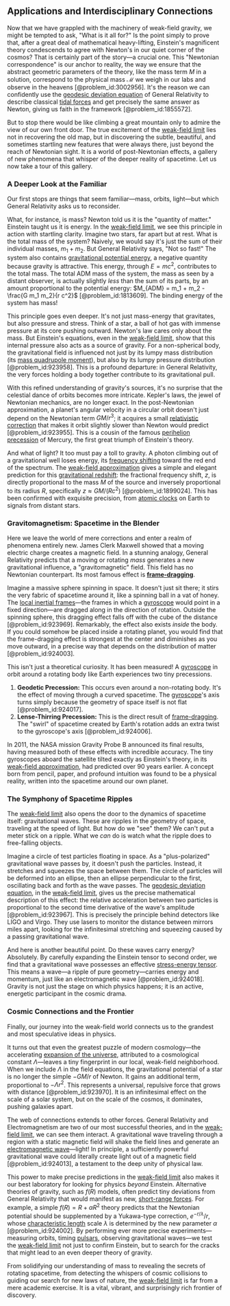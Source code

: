 ## Applications and Interdisciplinary Connections

Now that we have grappled with the machinery of weak-field gravity, we might be tempted to ask, "What is it all for?" Is the point simply to prove that, after a great deal of mathematical heavy-lifting, Einstein's magnificent theory condescends to agree with Newton's in our quiet corner of the cosmos? That is certainly part of the story—a crucial one. This "Newtonian correspondence" is our anchor to reality, the way we ensure that the abstract geometric parameters of the theory, like the mass term $M$ in a solution, correspond to the physical mass $\mathcal{M}$ we weigh in our labs and observe in the heavens [@problem_id:3002956]. It's the reason we can confidently use the [geodesic deviation equation](@article_id:159552) of General Relativity to describe classical [tidal forces](@article_id:158694) and get precisely the same answer as Newton, giving us faith in the framework [@problem_id:1855572].

But to stop there would be like climbing a great mountain only to admire the view of our own front door. The true excitement of the [weak-field limit](@article_id:199098) lies not in recovering the old map, but in discovering the subtle, beautiful, and sometimes startling new features that were always there, just beyond the reach of Newtonian sight. It is a world of post-Newtonian effects, a gallery of new phenomena that whisper of the deeper reality of spacetime. Let us now take a tour of this gallery.

### A Deeper Look at the Familiar

Our first stops are things that seem familiar—mass, orbits, light—but which General Relativity asks us to reconsider.

What, for instance, is mass? Newton told us it is the "quantity of matter." Einstein taught us it is energy. In the [weak-field limit](@article_id:199098), we see this principle in action with startling clarity. Imagine two stars, far apart but at rest. What is the total mass of the system? Naively, we would say it's just the sum of their individual masses, $m_1 + m_2$. But General Relativity says, "Not so fast!" The system also contains [gravitational potential energy](@article_id:268544), a negative quantity because gravity is attractive. This energy, through $E=mc^2$, contributes to the total mass. The total ADM mass of the system, the mass as seen by a distant observer, is actually slightly *less* than the sum of its parts, by an amount proportional to the potential energy: $M_{ADM} = m_1 + m_2 - \frac{G m_1 m_2}{r c^2}$ [@problem_id:1813609]. The binding energy of the system has mass!

This principle goes even deeper. It's not just mass-energy that gravitates, but also pressure and stress. Think of a star, a ball of hot gas with immense pressure at its core pushing outward. Newton's law cares only about the mass. But Einstein's equations, even in the [weak-field limit](@article_id:199098), show that this internal pressure also acts as a source of gravity. For a non-spherical body, the gravitational field is influenced not just by its lumpy mass distribution (its [mass quadrupole moment](@article_id:158167)), but also by its lumpy pressure distribution [@problem_id:923958]. This is a profound departure: in General Relativity, the very forces holding a body together contribute to its gravitational pull.

With this refined understanding of gravity's sources, it's no surprise that the celestial dance of orbits becomes more intricate. Kepler's laws, the jewel of Newtonian mechanics, are no longer exact. In the post-Newtonian approximation, a planet's angular velocity in a circular orbit doesn't just depend on the Newtonian term $GM/r^3$; it acquires a small [relativistic correction](@article_id:154754) that makes it orbit slightly slower than Newton would predict [@problem_id:923955]. This is a cousin of the famous [perihelion precession](@article_id:262573) of Mercury, the first great triumph of Einstein's theory.

And what of light? It too must pay a toll to gravity. A photon climbing out of a gravitational well loses energy, its [frequency shifting](@article_id:265953) toward the red end of the spectrum. The [weak-field approximation](@article_id:181726) gives a simple and elegant prediction for this [gravitational redshift](@article_id:158203): the fractional frequency shift, $z$, is directly proportional to the mass $M$ of the source and inversely proportional to its radius $R$, specifically $z \approx GM/(Rc^2)$ [@problem_id:1899024]. This has been confirmed with exquisite precision, from [atomic clocks](@article_id:147355) on Earth to signals from distant stars.

### Gravitomagnetism: Spacetime in the Blender

Here we leave the world of mere corrections and enter a realm of phenomena entirely new. James Clerk Maxwell showed that a moving electric charge creates a magnetic field. In a stunning analogy, General Relativity predicts that a moving or rotating *mass* generates a new gravitational influence, a "gravitomagnetic" field. This field has no Newtonian counterpart. Its most famous effect is **[frame-dragging](@article_id:159698)**.

Imagine a massive sphere spinning in space. It doesn't just sit there; it stirs the very fabric of spacetime around it, like a spinning ball in a vat of honey. The [local inertial frames](@article_id:189711)—the frames in which a [gyroscope](@article_id:172456) would point in a fixed direction—are dragged along in the direction of rotation. Outside the spinning sphere, this dragging effect falls off with the cube of the distance [@problem_id:923969]. Remarkably, the effect also exists *inside* the body. If you could somehow be placed inside a rotating planet, you would find that the frame-dragging effect is strongest at the center and diminishes as you move outward, in a precise way that depends on the distribution of matter [@problem_id:924003].

This isn't just a theoretical curiosity. It has been measured! A [gyroscope](@article_id:172456) in orbit around a rotating body like Earth experiences two tiny precessions.

1.  **Geodetic Precession:** This occurs even around a non-rotating body. It's the effect of moving through a curved spacetime. The [gyroscope](@article_id:172456)'s axis turns simply because the geometry of space itself is not flat [@problem_id:924017].
2.  **Lense-Thirring Precession:** This is the direct result of [frame-dragging](@article_id:159698). The "swirl" of spacetime created by Earth's rotation adds an extra twist to the gyroscope's axis [@problem_id:924006].

In 2011, the NASA mission Gravity Probe B announced its final results, having measured both of these effects with incredible accuracy. The tiny gyroscopes aboard the satellite tilted exactly as Einstein's theory, in its [weak-field approximation](@article_id:181726), had predicted over 90 years earlier. A concept born from pencil, paper, and profound intuition was found to be a physical reality, written into the spacetime around our own planet.

### The Symphony of Spacetime Ripples

The [weak-field limit](@article_id:199098) also opens the door to the dynamics of spacetime itself: gravitational waves. These are ripples in the geometry of space, traveling at the speed of light. But how do we "see" them? We can't put a meter stick on a ripple. What we *can* do is watch what the ripple does to free-falling objects.

Imagine a circle of test particles floating in space. As a "plus-polarized" gravitational wave passes by, it doesn't push the particles. Instead, it stretches and squeezes the space between them. The circle of particles will be deformed into an ellipse, then an ellipse perpendicular to the first, oscillating back and forth as the wave passes. The [geodesic deviation equation](@article_id:159552), in the [weak-field limit](@article_id:199098), gives us the precise mathematical description of this effect: the relative acceleration between two particles is proportional to the second time derivative of the wave's amplitude [@problem_id:923967]. This is precisely the principle behind detectors like LIGO and Virgo. They use lasers to monitor the distance between mirrors miles apart, looking for the infinitesimal stretching and squeezing caused by a passing gravitational wave.

And here is another beautiful point. Do these waves carry energy? Absolutely. By carefully expanding the Einstein tensor to second order, we find that a gravitational wave possesses an effective [stress-energy tensor](@article_id:146050). This means a wave—a ripple of pure geometry—carries energy and momentum, just like an electromagnetic wave [@problem_id:924018]. Gravity is not just the stage on which physics happens; it is an active, energetic participant in the cosmic drama.

### Cosmic Connections and the Frontier

Finally, our journey into the weak-field world connects us to the grandest and most speculative ideas in physics.

It turns out that even the greatest puzzle of modern cosmology—the accelerating [expansion of the universe](@article_id:159987), attributed to a cosmological constant $\Lambda$—leaves a tiny fingerprint in our local, weak-field neighborhood. When we include $\Lambda$ in the field equations, the gravitational potential of a star is no longer the simple $-GM/r$ of Newton. It gains an additional term, proportional to $-\Lambda r^2$. This represents a universal, repulsive force that grows with distance [@problem_id:923970]. It is an infinitesimal effect on the scale of a solar system, but on the scale of the cosmos, it dominates, pushing galaxies apart.

The web of connections extends to other forces. General Relativity and Electromagnetism are two of our most successful theories, and in the [weak-field limit](@article_id:199098), we can see them interact. A gravitational wave traveling through a region with a static magnetic field will shake the field lines and generate an [electromagnetic wave](@article_id:269135)—light! In principle, a sufficiently powerful gravitational wave could literally create light out of a magnetic field [@problem_id:924013], a testament to the deep unity of physical law.

This power to make precise predictions in the [weak-field limit](@article_id:199098) also makes it our best laboratory for looking for physics *beyond* Einstein. Alternative theories of gravity, such as $f(R)$ models, often predict tiny deviations from General Relativity that would manifest as new, [short-range forces](@article_id:142329). For example, a simple $f(R) = R + \alpha R^2$ theory predicts that the Newtonian potential should be supplemented by a Yukawa-type correction, $e^{-r/\lambda}/r$, whose [characteristic length](@article_id:265363) scale $\lambda$ is determined by the new parameter $\alpha$ [@problem_id:924002]. By performing ever more precise experiments—measuring orbits, timing [pulsars](@article_id:203020), observing gravitational waves—we test the [weak-field limit](@article_id:199098) not just to confirm Einstein, but to search for the cracks that might lead to an even deeper theory of gravity.

From solidifying our understanding of mass to revealing the secrets of rotating spacetime, from detecting the whispers of cosmic collisions to guiding our search for new laws of nature, the [weak-field limit](@article_id:199098) is far from a mere academic exercise. It is a vital, vibrant, and surprisingly rich frontier of discovery.